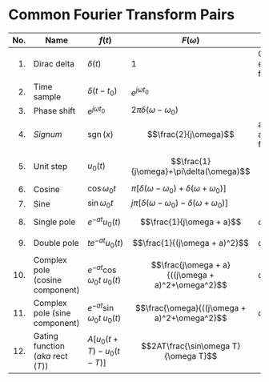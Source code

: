 # Common Fourier Transform Pairs

|No. | **Name** | $f(t)$ | $F(\omega)$ | **Remarks** |
|---:|----------|--------|-------------|-------------|
| 1. | Dirac delta | $\delta(t)$ | 1 | Constant energy at *all* frequencies. |
| 2. | Time sample | $\delta(t-t_0)$ | $e^{j\omega t_0}$ |  |
| 3. | Phase shift | $e^{j\omega t_0}$ | $2\pi\delta(\omega - \omega_0)$ |  |
| 4. | *Signum*  | $\operatorname{sgn}(x)$ | $$\frac{2}{j\omega}$$ | also known as sign function |
| 5. | Unit step | $u_0(t)$ | $$\frac{1}{j\omega}+\pi\delta(\omega)$$ |  |
| 6. | Cosine | $\cos \omega_0 t$ | $\pi\left[\delta(\omega-\omega_0)+\delta(\omega+\omega_0)\right]$ |  |
| 7. | Sine | $\sin \omega_0 t$ | $j\pi\left[\delta(\omega-\omega_0)-\delta(\omega+\omega_0)\right]$ |  |
| 8. | Single pole | $e^{-at}u_0(t)$ | $$\frac{1}{j\omega + a}$$ | $a \gt 0$ |
| 9. | Double pole | $te^{-at}u_0(t)$ | $$\frac{1}{(j\omega + a)^2}$$ | $a\gt 0$ |
| 10. | Complex pole (cosine component) | $e^{-at}\cos\omega_0 t\;u_0(t)$ | $$\frac{j\omega + a}{((j\omega + a)^2+\omega^2}$$ | $a\gt 0$ |
| 11. | Complex pole (sine component) | $e^{-at}\sin \omega_0 t\;u_0(t)$ | $$\frac{\omega}{((j\omega + a)^2+\omega^2}$$ | $a\gt 0$ |
| 12. | Gating function (*aka* $\operatorname{rect}(T)$) | $A\left[u_0(t + T)-u_0(t -T)\right]$ | $$2AT\frac{\sin\omega T}{\omega T}$$ |  |
